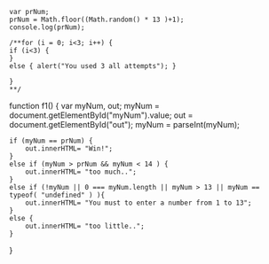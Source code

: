 	var prNum;
	prNum = Math.floor((Math.random() * 13 )+1);
	console.log(prNum);
	
	/**for (i = 0; i<3; i++) {
	if (i<3) {
	}
	else { alert("You used 3 all attempts"); }

	}
	**/

function f1() {
	var myNum, out;
	myNum = document.getElementById("myNum").value;
	out = document.getElementById("out");
	myNum = parseInt(myNum);
	
	if (myNum == prNum) {
		out.innerHTML= "Win!";
	}
	else if (myNum > prNum && myNum < 14 ) {
		out.innerHTML= "too much..";
	}
	else if (!myNum || 0 === myNum.length || myNum > 13 || myNum == typeof( "undefined" ) ){
		out.innerHTML= "You must to enter a number from 1 to 13";
	}
	else {
		out.innerHTML= "too little..";
	}
}
